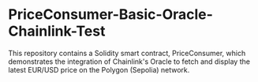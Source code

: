 # PriceConsumer-Basic-Oracle-Chainlink-Test
This repository contains a Solidity smart contract, PriceConsumer, which demonstrates the integration of Chainlink's Oracle to fetch and display the latest EUR/USD price on the Polygon (Sepolia) network.
